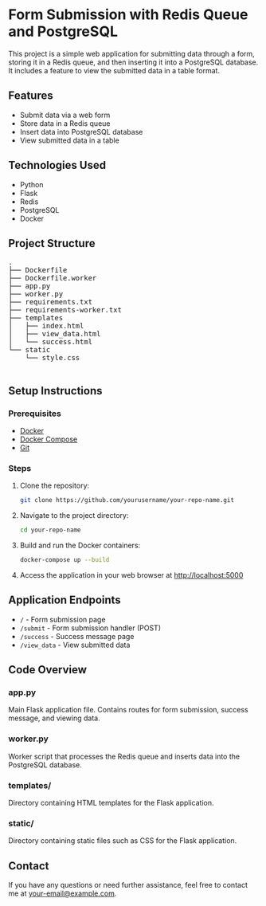 # Form Submission with Redis Queue and PostgreSQL

This project is a simple web application for submitting data through a form, storing it in a Redis queue, and then inserting it into a PostgreSQL database. It includes a feature to view the submitted data in a table format.

## Features

- Submit data via a web form
- Store data in a Redis queue
- Insert data into PostgreSQL database
- View submitted data in a table

## Technologies Used

- Python
- Flask
- Redis
- PostgreSQL
- Docker

## Project Structure
<pre>
.
├── Dockerfile
├── Dockerfile.worker
├── app.py
├── worker.py
├── requirements.txt
├── requirements-worker.txt
├── templates
│   ├── index.html
│   ├── view_data.html
│   └── success.html
└── static
    └── style.css
        </pre>

## Setup Instructions

### Prerequisites

- [Docker](https://docs.docker.com/get-docker/)
- [Docker Compose](https://docs.docker.com/compose/install/)
- [Git](https://git-scm.com/book/en/v2/Getting-Started-Installing-Git)

### Steps

1. Clone the repository:
    ```bash
    git clone https://github.com/yourusername/your-repo-name.git
    ```
2. Navigate to the project directory:
    ```bash
    cd your-repo-name
    ```
3. Build and run the Docker containers:
    ```bash
    docker-compose up --build
    ```
4. Access the application in your web browser at [http://localhost:5000](http://localhost:5000)

## Application Endpoints

- `/` - Form submission page
- `/submit` - Form submission handler (POST)
- `/success` - Success message page
- `/view_data` - View submitted data

## Code Overview

### app.py

Main Flask application file. Contains routes for form submission, success message, and viewing data.

### worker.py

Worker script that processes the Redis queue and inserts data into the PostgreSQL database.

### templates/

Directory containing HTML templates for the Flask application.

### static/

Directory containing static files such as CSS for the Flask application.

## Contact

If you have any questions or need further assistance, feel free to contact me at [your-email@example.com](mailto:your-email@example.com).



